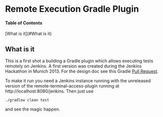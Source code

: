 Remote Execution Gradle Plugin
==================

#### Table of Contents  
[What is it](#What is it)  

What is it
----------

This is a first shot a building a Gradle plugin which allows executing tests remotely on Jenkins. A first version was created during the Jenkins Hackathon in Munich 2013. For the design doc see this Gradle [Pull Request](https://github.com/gradle/gradle/pull/163).

To make it run you need a Jenkins instance running with the unreleased version of the remote-terminal-access-plugin running at http://localhost:8080/jenkins.
Then just use
```
./gradlew clean test
```

and see the magic happen.
